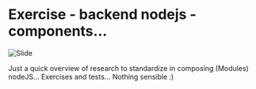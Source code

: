 # Exercise - backend nodejs - components...


![Slide](./doc/www.sahirato.tech.jpg)

Just a quick overview of research to standardize in composing (Modules) nodeJS... Exercises and tests... Nothing sensible :)


